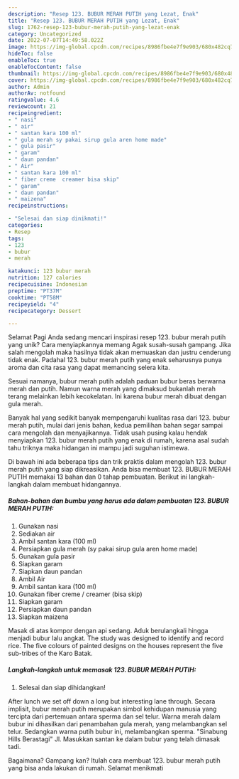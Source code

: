 ```yaml
---
description: "Resep 123. BUBUR MERAH PUTIH yang Lezat, Enak"
title: "Resep 123. BUBUR MERAH PUTIH yang Lezat, Enak"
slug: 1762-resep-123-bubur-merah-putih-yang-lezat-enak
category: Uncategorized
date: 2022-07-07T14:49:58.022Z
image: https://img-global.cpcdn.com/recipes/8986fbe4e7f9e903/680x482cq70/123-bubur-merah-putih-foto-resep-utama.jpg
hideToc: false
enableToc: true
enableTocContent: false
thumbnail: https://img-global.cpcdn.com/recipes/8986fbe4e7f9e903/680x482cq70/123-bubur-merah-putih-foto-resep-utama.jpg
cover: https://img-global.cpcdn.com/recipes/8986fbe4e7f9e903/680x482cq70/123-bubur-merah-putih-foto-resep-utama.jpg
author: Admin
authorAv: notfound
ratingvalue: 4.6
reviewcount: 21
recipeingredient:
- " nasi"
- " air"
- " santan kara 100 ml"
- " gula merah sy pakai sirup gula aren home made"
- " gula pasir"
- " garam"
- " daun pandan"
- " Air"
- " santan kara 100 ml"
- " fiber creme  creamer bisa skip"
- " garam"
- " daun pandan"
- " maizena"
recipeinstructions:

- "Selesai dan siap dinikmati!"
categories:
- Resep
tags:
- 123
- bubur
- merah

katakunci: 123 bubur merah 
nutrition: 127 calories
recipecuisine: Indonesian
preptime: "PT37M"
cooktime: "PT58M"
recipeyield: "4"
recipecategory: Dessert

---
```



Selamat Pagi Anda sedang mencari inspirasi resep 123. bubur merah putih yang unik? Cara menyiapkannya memang Agak susah-susah gampang. Jika salah mengolah maka hasilnya tidak akan memuaskan dan justru cenderung tidak enak. Padahal 123. bubur merah putih yang enak seharusnya punya aroma dan cita rasa yang dapat memancing selera kita.


Sesuai namanya, bubur merah putih adalah paduan bubur beras berwarna merah dan putih. Namun warna merah yang dimaksud bukanlah merah terang melainkan lebih kecokelatan. Ini karena bubur merah dibuat dengan gula merah.

Banyak hal yang sedikit banyak mempengaruhi kualitas rasa dari 123. bubur merah putih, mulai dari jenis bahan, kedua pemilihan bahan segar sampai cara mengolah dan menyajikannya. Tidak usah pusing kalau hendak menyiapkan 123. bubur merah putih yang enak di rumah, karena asal sudah tahu triknya maka hidangan ini mampu jadi suguhan istimewa.


Di bawah ini ada beberapa tips dan trik praktis dalam mengolah 123. bubur merah putih yang siap dikreasikan. Anda bisa membuat 123. BUBUR MERAH PUTIH memakai 13 bahan dan 0 tahap pembuatan. Berikut ini langkah-langkah dalam membuat hidangannya.

<!--inarticleads1-->

##### Bahan-bahan dan bumbu yang harus ada dalam pembuatan 123. BUBUR MERAH PUTIH:

1. Gunakan  nasi
1. Sediakan  air
1. Ambil  santan kara (100 ml)
1. Persiapkan  gula merah (sy pakai sirup gula aren home made)
1. Gunakan  gula pasir
1. Siapkan  garam
1. Siapkan  daun pandan
1. Ambil  Air
1. Ambil  santan kara (100 ml)
1. Gunakan  fiber creme / creamer (bisa skip)
1. Siapkan  garam
1. Persiapkan  daun pandan
1. Siapkan  maizena


Masak di atas kompor dengan api sedang. Aduk berulangkali hingga menjadi bubur lalu angkat. The study was designed to identify and record rice. The five colours of painted designs on the houses represent the five sub-tribes of the Karo Batak. 

<!--inarticleads2-->

##### Langkah-langkah untuk memasak 123. BUBUR MERAH PUTIH:


1. Selesai dan siap dihidangkan!

After lunch we set off down a long but interesting lane through. Secara implisit, bubur merah putih merupakan simbol kehidupan manusia yang tercipta dari pertemuan antara sperma dan sel telur. Warna merah dalam bubur ini dihasilkan dari penambahan gula merah, yang melambangkan sel telur. Sedangkan warna putih bubur ini, melambangkan sperma. &#34;Sinabung Hills Berastagi&#34; Jl. Masukkan santan ke dalam bubur yang telah dimasak tadi. 

Bagaimana? Gampang kan? Itulah cara membuat 123. bubur merah putih yang bisa anda lakukan di rumah. Selamat menikmati

